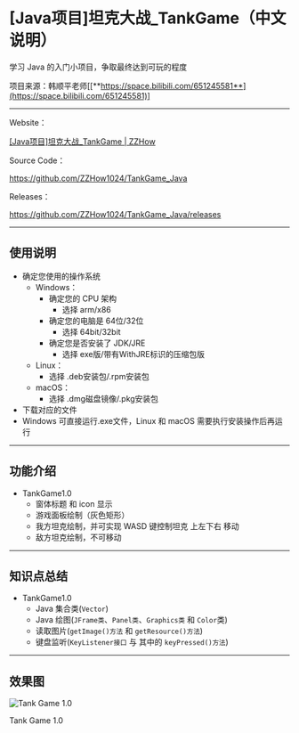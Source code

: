 # [Java项目]坦克大战_TankGame（中文说明）

学习 Java 的入门小项目，争取最终达到可玩的程度

项目来源：韩顺平老师[[**https://space.bilibili.com/651245581**](https://space.bilibili.com/651245581)]

---
Website：

[[Java项目]坦克大战_TankGame | ZZHow](https://www.zzhow.com/article/TankGame)

Source Code：

https://github.com/ZZHow1024/TankGame_Java

Releases：

https://github.com/ZZHow1024/TankGame_Java/releases

---

## 使用说明

- 确定您使用的操作系统
    - Windows：
        - 确定您的 CPU 架构
            - 选择 arm/x86
        - 确定您的电脑是 64位/32位
            - 选择 64bit/32bit
        - 确定您是否安装了 JDK/JRE
            - 选择 exe版/带有WithJRE标识的压缩包版
    - Linux：
        - 选择 .deb安装包/.rpm安装包
    - macOS：
        - 选择 .dmg磁盘镜像/.pkg安装包
- 下载对应的文件
- Windows 可直接运行.exe文件，Linux 和 macOS 需要执行安装操作后再运行

---

## 功能介绍

- TankGame1.0
    - 窗体标题 和 icon 显示
    - 游戏面板绘制（灰色矩形）
    - 我方坦克绘制，并可实现 WASD 键控制坦克 上左下右 移动
    - 敌方坦克绘制，不可移动

---

## 知识点总结

- TankGame1.0
    - Java 集合类(`Vector`)
    - Java 绘图(`JFrame类`、`Panel类`、`Graphics类` 和 `Color`类)
    - 读取图片(`getImage()方法` 和 `getResource()方法`)
    - 键盘监听(`KeyListener接口` 与 其中的 `keyPressed()方法`)

---

## **效果图**

![Tank Game 1.0](https://www.notion.so/image/https%3A%2F%2Fprod-files-secure.s3.us-west-2.amazonaws.com%2F4b165318-6383-451c-8845-110b786c9f0a%2F1f69128c-ff77-4a30-ad43-235842eb361f%2FTankGame1.0.png?table=block&id=eb7c1e37-5851-4b48-97cd-cf371603d957&t=eb7c1e37-5851-4b48-97cd-cf371603d957&width=1482&cache=v2)

Tank Game 1.0
